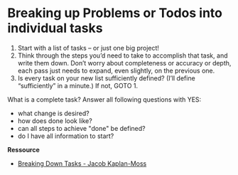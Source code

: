 # Breaking up Problems or Todos into individual tasks 

1. Start with a list of tasks – or just one big project!
2. Think through the steps you’d need to take to accomplish that task, and write them down. Don’t worry about completeness or accuracy or depth, each pass just needs to expand, even slightly, on the previous one.
3. Is every task on your new list sufficiently defined? (I’ll define “sufficiently” in a minute.) If not, GOTO 1.

What is a complete task? Answer all following questions with YES:
- what change is desired?
- how does done look like?
- can all steps to achieve "done" be defined?
- do I have all information to start?


**Ressource**
- [Breaking Down Tasks - Jacob Kaplan-Moss](https://jacobian.org/2024/mar/11/breaking-down-tasks/)